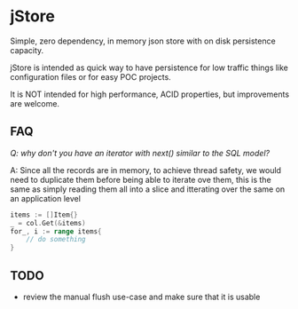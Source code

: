 # jStore
Simple, zero dependency, in memory json store with on disk persistence capacity.

jStore is intended as quick way to have persistence for low traffic things like configuration files or 
for easy POC projects.

It is NOT intended for high performance, ACID properties, but improvements are welcome. 

## FAQ

_Q: why don't you have an iterator with next() similar to the SQL model?_

A: Since all the records are in memory, to achieve thread safety, we would need to duplicate them before being able
to iterate ove them, this is the same as simply reading them all into a slice and itterating over the same on an
application level

```Go
items := []Item{}
_ = col.Get(&items)
for_, i := range items{
	// do something
}
```

## TODO
* review the manual flush use-case and make sure that it is usable
